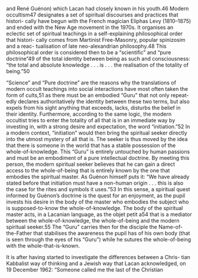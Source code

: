 and René Guénon) which Lacan had closely known in his youth.46 Modern  occultism47 designates a set of spiritual discourses and practices that histori- cally have begun with the French magician Eliphas Levy (1810–1875) and  ended with the New Age movement in the 1970s. It organises an eclectic  set of spiritual teachings in a self-explaining philosophical order that histori- cally comes from Martinist Free-Masonry, popular spinizosim and a reac- tualisation  of  late  neo-alexandrian  philosophy.48  This  philosophical  order   is  considered  then  to  be  a  “scientific”  and  “pure  doctrine”49  of  the  total   identity between being as such and consciousness: “the total and absolute  knowledge . . . is . . . the realisation of the totality of being.”50 

“Science”  and  “Pure  doctrine”  are  the  reasons  why  the  translations  of   modern occult teachings into social interactions have most often taken the  form of cults,51 as there must be an embodied “Guru” that not only repeat- edly  declares  authoritatively  the  identity  between  these  two  terms,  but   also  expels  from  his  sight  anything  that  exceeds,  lacks,  disturbs  the  belief   in  their  identity.  Furthermore,  according  to  the  same  logic,  the  modern   occultist  tries  to  enter  the  totality  of  all  that  is  in  an  immediate  way  by   investing  in,  with  a  strong  desire  and  expectation,  the  word  “initiation.”52  In  a  modern  context,  “initiation”  would  then  bring  the  spiritual  seeker   directly  into  the  utmost  mystery  of  all  that  is.  The  seeker  is  thus  moved   by the idea that there is someone in the world that has a stable possession  of  the  whole-of-knowledge.  This  “Guru”  is  entirely  untouched  by  human   passions  and  must  be  an  embodiment  of  a  pure  intellectual  doctrine.  By   meeting this person, the modern spiritual seeker believes that he can gain  a  direct  access  to  the  whole-of-being  that  is  entirely  known  by  the  one   that  embodies  the  spiritual  master.  As  Guénon  himself  puts  it:  “We  have   already stated before that initiation must have a non-human origin . . . this  is also the case for the rites and symbols it uses.”53 In this sense, a spiritual  quest  informed  by  Guénon’s  doctrine  is  the  quest  for  an  enjoyment,  as   the  pupil  invests  his  desire  in  the  body  of  the  master  who  embodies  the   subject  who  is  supposed-to-know  the  whole-of-knowledge.  The  body  of   the spiritual master acts, in a Lacanian language, as the objet petit a54 that  is  a  mediator  between  the  whole-of-knowledge,  the  whole-of-being  and   the modern spiritual seeker.55 The “Guru” carries then for the disciple the   Name-of-the-Father that stabilises the awareness the pupil has of his own  body  (that  is  seen  through  the  eyes  of  his  “Guru”)  while  he  sutures  the   whole-of-being with the whole-that-is-known.

It is after having started to investigate the differences between a Chris- tian Kabbalist way of thinking and a Jewish way that Lacan acknowledged,  on  19  December  1962:  “Someone  called  me  the  last  of  the  Christian  
